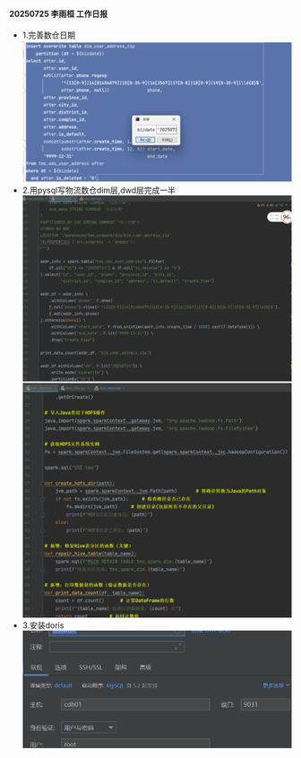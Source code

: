 #### 20250725 李雨桓 工作日报
* 1.完善数仓日期![img.png](img.png)
* 2.用pysql写物流数仓dim层,dwd层完成一半![img_1.png](img_1.png)![img_2.png](img_2.png)
* 3.安装doris![img_3.png](img_3.png)